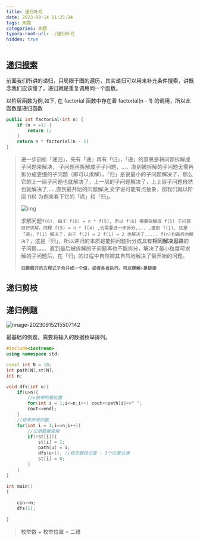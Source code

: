 ```yaml
---
title: 递归补充
date: 2023-09-14 11:25:24
tags: 刷题
categories: 刷题
typora-root-url: ./递归补充
hidden: true
---
```


## [递归搜索](https://juejin.cn/post/6844904008595816462)

前面我们所讲的递归，只局限于图的遍历，其实递归可以用来补充条件搜索，讲概念我们应该懂了，递归就是重复调用同一个函数。

以阶层函数为例,如下, 在 factorial 函数中存在着 factorial(n - 1) 的调用，所以此函数是递归函数

```c++
public int factorial(int n) {
    if (n < =1) {
        return 1;
    }
    return n * factorial(n - 1)
}
```

> 进一步剖析「递归」，先有「递」再有「归」，「递」的意思是将问题拆解成子问题来解决， 子问题再拆解成子子问题，...，直到被拆解的子问题无需再拆分成更细的子问题（即可以求解），「归」是说最小的子问题解决了，那么它的上一层子问题也就解决了，上一层的子问题解决了，上上层子问题自然也就解决了,....,直到最开始的问题解决,文字说可能有点抽象，那我们就以阶层 f(6) 为例来看下它的「递」和「归」。
>
> ![img](v2-2dd5924b0c0aae21f92cf468861101dd_720w.webp)
>
> 求解问题`f(6), 由于 f(6) = n * f(5), 所以 f(6) 需要拆解成 f(5) 子问题进行求解，同理 f(5) = n * f(4) ,也需要进一步拆分,... ,直到 f(1), 这是「递」，f(1) 解决了，由于 f(2) = 2 f(1) = 2 也解决了,.... f(n)到最后也解决了`，这是「归」，所以递归的本质是能把问题拆分成具有**相同解决思路**的子问题，。。。直到最后被拆解的子问题再也不能拆分，解决了最小粒度可求解的子问题后，在「归」的过程中自然顺其自然地解决了最开始的问题。
>
> **`归是展开的方程式子合并成一个值，或者各自执行。可以理解+是链接`**

## 递归剪枝

## 递归例题

![image-20230915215507142](image-20230915215507142.png)

最基础的例题，需要将输入的数据枚举排列。

```c++
#include<iostream>
using namespace std;

const int N = 10;
int path[N],st[N];
int n;

void dfs(int u){
    if(u>n){
        //u枚举的是位置
        for(int i = 1;i<=n;i++) cout<<path[i]<<" ";
        cout<<endl;
    }
    //枚举所有的数
    for(int i = 1;i<=n;i++){
        //记录数据使用
        if(!st[i]){
            st[i] = 1;
            path[u] = i;
            dfs(u+1); //枚举数组位置 - 3个位置沾满
            st[i] = 0;
        }
    }
}

int main()
{
    
    cin>>n;
    dfs(1);
    
}
```

> 枚举数 + 枚举位置 = 二维
